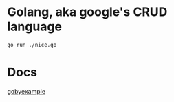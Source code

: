 # Golang, aka google's CRUD language
```
go run ./nice.go
```

# Docs
[gobyexample](https://gobyexample.com/)